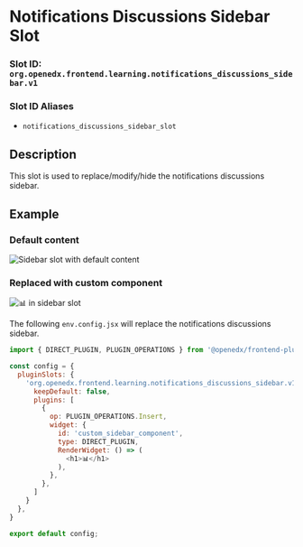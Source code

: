 # Notifications Discussions Sidebar Slot

### Slot ID: `org.openedx.frontend.learning.notifications_discussions_sidebar.v1`

### Slot ID Aliases
* `notifications_discussions_sidebar_slot`

## Description

This slot is used to replace/modify/hide the notifications discussions sidebar.

## Example

### Default content
![Sidebar slot with default content](./screenshot_default.png)

### Replaced with custom component
![📊 in sidebar slot](./screenshot_custom.png)

The following `env.config.jsx` will replace the notifications discussions sidebar.

```js
import { DIRECT_PLUGIN, PLUGIN_OPERATIONS } from '@openedx/frontend-plugin-framework';

const config = {
  pluginSlots: {
    'org.openedx.frontend.learning.notifications_discussions_sidebar.v1': {
      keepDefault: false,
      plugins: [
        {
          op: PLUGIN_OPERATIONS.Insert,
          widget: {
            id: 'custom_sidebar_component',
            type: DIRECT_PLUGIN,
            RenderWidget: () => (
              <h1>📊</h1>
            ),
          },
        },
      ]
    }
  },
}

export default config;
```
